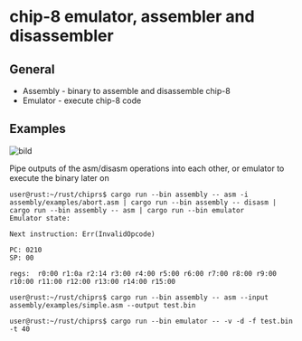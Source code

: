 # chip-8 emulator, assembler and disassembler

## General

* Assembly - binary to assemble and disassemble chip-8
* Emulator - execute chip-8 code

## Examples

![bild](https://github.com/jtmpu/chiprs/assets/20316416/ad80cd4e-0009-4e9c-8f7c-34d2ec1b08da)

Pipe outputs of the asm/disasm operations into each other, or emulator to execute the binary later on

```
user@rust:~/rust/chiprs$ cargo run --bin assembly -- asm -i assembly/examples/abort.asm | cargo run --bin assembly -- disasm | cargo run --bin assembly -- asm | cargo run --bin emulator
Emulator state:

Next instruction: Err(InvalidOpcode)

PC: 0210
SP: 00

regs:  r0:00 r1:0a r2:14 r3:00 r4:00 r5:00 r6:00 r7:00 r8:00 r9:00 r10:00 r11:00 r12:00 r13:00 r14:00 r15:00
```

```
user@rust:~/rust/chiprs$ cargo run --bin assembly -- asm --input assembly/examples/simple.asm --output test.bin
```

```
user@rust:~/rust/chiprs$ cargo run --bin emulator -- -v -d -f test.bin -t 40
```
